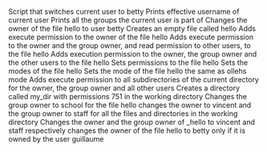 Script that switches current user to betty
Prints effective username of current user
Prints all the groups the current user is part of
Changes the owner of the file hello to user betty
Creates an empty file called hello
Adds execute permission to the owner of the file hello
Adds execute permission to the owner and the group owner, and read permission to other users, to the file hello
Adds execution permission to the owner, the group owner and the other users to the file hello
Sets permissions to the file hello
Sets the modes of the file hello
Sets the mode of the file hello the same as ollehs mode
Adds execute permission to all subdirectories of the current directory for the owner, the group owner and all other users
Creates a directory called my_dir with permissions 751 in the working directory
Changes the group owner to school for the file hello
changes the owner to vincent and the group owner to staff for all the files and directories in the working directory
Changes the owner and the group owner of _hello to vincent and staff respectively
changes the owner of the file hello to betty only if it is owned by the user guillaume
